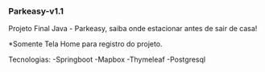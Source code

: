 ### Parkeasy-v1.1

Projeto Final Java - Parkeasy, saiba onde estacionar antes de sair de casa!

*Somente Tela Home para registro do projeto.

Tecnologias:
-Springboot
-Mapbox
-Thymeleaf
-Postgresql
